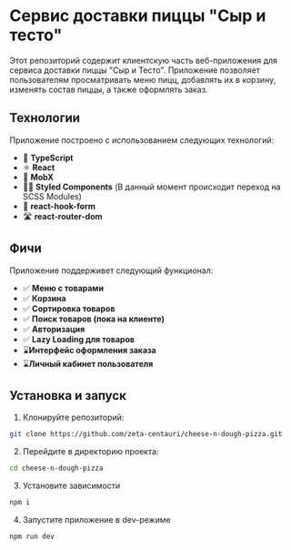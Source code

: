 # Сервис доставки пиццы "Сыр и тесто"
Этот репозиторий содержит клиентскую часть веб-приложения для сервиса доставки пиццы "Сыр и Тесто". Приложение позволяет пользователям просматривать меню пицц, добавлять их в корзину, изменять состав пиццы, а также оформлять заказ.

## Технологии

Приложение построено с использованием следующих технологий:
- 🔵 **TypeScript**
- ⚛️ **React**
- 🧠 **MobX**
- 💅🏻 **Styled Components** (В данный момент происходит переход на SCSS Modules)
- 📝 **react-hook-form**
- 🛣️ **react-router-dom**

## Фичи

Приложение поддерживет следующий функционал:
- ✅ **Меню с товарами**
- ✅ **Корзина**
- ✅ **Сортировка товаров**
- ✅ **Поиск товаров (пока на клиенте)**
- ✅ **Авторизация**
- ✅ **Lazy Loading для товаров**
- ⌛**Интерфейс оформления заказа**
- ⌛**Личный кабинет пользователя**

## Установка и запуск
1. Клонируйте репозиторий:
  ```bash
  git clone https://github.com/zeta-centauri/cheese-n-dough-pizza.git
  ```   
2. Перейдите в директорию проекта:
  ``` bash
  cd cheese-n-dough-pizza
  ```
3. Установите зависимости
  ``` bash
  npm i
  ```
4. Запустите приложение в dev-режиме
  ``` bash
  npm run dev
  ```
   

